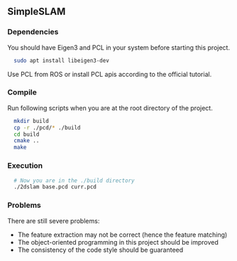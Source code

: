 ## SimpleSLAM

### Dependencies

You should have Eigen3 and PCL in your system before starting this project.

```bash
  sudo apt install libeigen3-dev
```

Use PCL from ROS or install PCL apis according to the official tutorial.


### Compile 
Run following scripts when you are at the root directory of the project.

```bash
  mkdir build
  cp -r ./pcd/* ./build
  cd build
  cmake ..
  make
```

### Execution
```bash
  # Now you are in the ./build directory
  ./2dslam base.pcd curr.pcd
```

### Problems
There are still severe problems:
- The feature extraction may not be correct (hence the feature matching)
- The object-oriented programming in this project should be improved
- The consistency of the code style should be guaranteed
